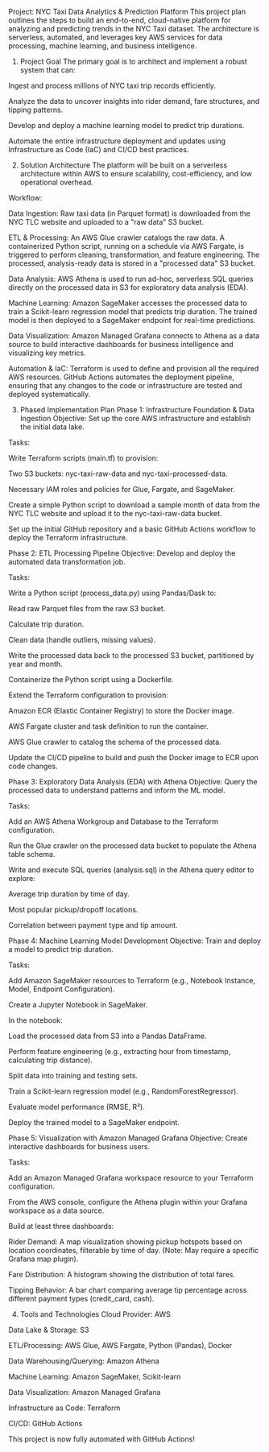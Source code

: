 Project: NYC Taxi Data Analytics & Prediction Platform
This project plan outlines the steps to build an end-to-end, cloud-native platform for analyzing and predicting trends in the NYC Taxi dataset. The architecture is serverless, automated, and leverages key AWS services for data processing, machine learning, and business intelligence.

1. Project Goal
The primary goal is to architect and implement a robust system that can:

Ingest and process millions of NYC taxi trip records efficiently.

Analyze the data to uncover insights into rider demand, fare structures, and tipping patterns.

Develop and deploy a machine learning model to predict trip durations.

Automate the entire infrastructure deployment and updates using Infrastructure as Code (IaC) and CI/CD best practices.

2. Solution Architecture
The platform will be built on a serverless architecture within AWS to ensure scalability, cost-efficiency, and low operational overhead.

Workflow:

Data Ingestion: Raw taxi data (in Parquet format) is downloaded from the NYC TLC website and uploaded to a "raw data" S3 bucket.

ETL & Processing: An AWS Glue crawler catalogs the raw data. A containerized Python script, running on a schedule via AWS Fargate, is triggered to perform cleaning, transformation, and feature engineering. The processed, analysis-ready data is stored in a "processed data" S3 bucket.

Data Analysis: AWS Athena is used to run ad-hoc, serverless SQL queries directly on the processed data in S3 for exploratory data analysis (EDA).

Machine Learning: Amazon SageMaker accesses the processed data to train a Scikit-learn regression model that predicts trip duration. The trained model is then deployed to a SageMaker endpoint for real-time predictions.

Data Visualization: Amazon Managed Grafana connects to Athena as a data source to build interactive dashboards for business intelligence and visualizing key metrics.

Automation & IaC: Terraform is used to define and provision all the required AWS resources. GitHub Actions automates the deployment pipeline, ensuring that any changes to the code or infrastructure are tested and deployed systematically.

3. Phased Implementation Plan
Phase 1: Infrastructure Foundation & Data Ingestion
Objective: Set up the core AWS infrastructure and establish the initial data lake.

Tasks:

Write Terraform scripts (main.tf) to provision:

Two S3 buckets: nyc-taxi-raw-data and nyc-taxi-processed-data.

Necessary IAM roles and policies for Glue, Fargate, and SageMaker.

Create a simple Python script to download a sample month of data from the NYC TLC website and upload it to the nyc-taxi-raw-data bucket.

Set up the initial GitHub repository and a basic GitHub Actions workflow to deploy the Terraform infrastructure.

Phase 2: ETL Processing Pipeline
Objective: Develop and deploy the automated data transformation job.

Tasks:

Write a Python script (process_data.py) using Pandas/Dask to:

Read raw Parquet files from the raw S3 bucket.

Calculate trip duration.

Clean data (handle outliers, missing values).

Write the processed data back to the processed S3 bucket, partitioned by year and month.

Containerize the Python script using a Dockerfile.

Extend the Terraform configuration to provision:

Amazon ECR (Elastic Container Registry) to store the Docker image.

AWS Fargate cluster and task definition to run the container.

AWS Glue crawler to catalog the schema of the processed data.

Update the CI/CD pipeline to build and push the Docker image to ECR upon code changes.

Phase 3: Exploratory Data Analysis (EDA) with Athena
Objective: Query the processed data to understand patterns and inform the ML model.

Tasks:

Add an AWS Athena Workgroup and Database to the Terraform configuration.

Run the Glue crawler on the processed data bucket to populate the Athena table schema.

Write and execute SQL queries (analysis.sql) in the Athena query editor to explore:

Average trip duration by time of day.

Most popular pickup/dropoff locations.

Correlation between payment type and tip amount.

Phase 4: Machine Learning Model Development
Objective: Train and deploy a model to predict trip duration.

Tasks:

Add Amazon SageMaker resources to Terraform (e.g., Notebook Instance, Model, Endpoint Configuration).

Create a Jupyter Notebook in SageMaker.

In the notebook:

Load the processed data from S3 into a Pandas DataFrame.

Perform feature engineering (e.g., extracting hour from timestamp, calculating trip distance).

Split data into training and testing sets.

Train a Scikit-learn regression model (e.g., RandomForestRegressor).

Evaluate model performance (RMSE, R²).

Deploy the trained model to a SageMaker endpoint.

Phase 5: Visualization with Amazon Managed Grafana
Objective: Create interactive dashboards for business users.

Tasks:

Add an Amazon Managed Grafana workspace resource to your Terraform configuration.

From the AWS console, configure the Athena plugin within your Grafana workspace as a data source.

Build at least three dashboards:

Rider Demand: A map visualization showing pickup hotspots based on location coordinates, filterable by time of day. (Note: May require a specific Grafana map plugin).

Fare Distribution: A histogram showing the distribution of total fares.

Tipping Behavior: A bar chart comparing average tip percentage across different payment types (credit_card, cash).

4. Tools and Technologies
Cloud Provider: AWS

Data Lake & Storage: S3

ETL/Processing: AWS Glue, AWS Fargate, Python (Pandas), Docker

Data Warehousing/Querying: Amazon Athena

Machine Learning: Amazon SageMaker, Scikit-learn

Data Visualization: Amazon Managed Grafana

Infrastructure as Code: Terraform

CI/CD: GitHub Actions

This project is now fully automated with GitHub Actions!

